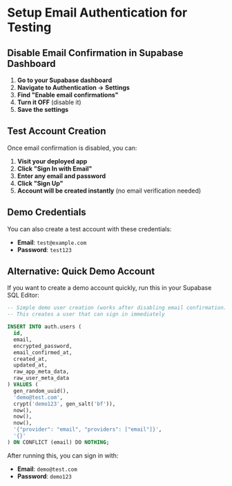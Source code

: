 # Setup Email Authentication for Testing

## Disable Email Confirmation in Supabase Dashboard

1. **Go to your Supabase dashboard**
2. **Navigate to Authentication → Settings**
3. **Find "Enable email confirmations"**
4. **Turn it OFF** (disable it)
5. **Save the settings**

## Test Account Creation

Once email confirmation is disabled, you can:

1. **Visit your deployed app**
2. **Click "Sign In with Email"**
3. **Enter any email and password**
4. **Click "Sign Up"**
5. **Account will be created instantly** (no email verification needed)

## Demo Credentials

You can also create a test account with these credentials:
- **Email**: `test@example.com`
- **Password**: `test123`

## Alternative: Quick Demo Account

If you want to create a demo account quickly, run this in your Supabase SQL Editor:

```sql
-- Simple demo user creation (works after disabling email confirmation)
-- This creates a user that can sign in immediately

INSERT INTO auth.users (
  id,
  email,
  encrypted_password,
  email_confirmed_at,
  created_at,
  updated_at,
  raw_app_meta_data,
  raw_user_meta_data
) VALUES (
  gen_random_uuid(),
  'demo@test.com',
  crypt('demo123', gen_salt('bf')),
  now(),
  now(),
  now(),
  '{"provider": "email", "providers": ["email"]}',
  '{}'
) ON CONFLICT (email) DO NOTHING;
```

After running this, you can sign in with:
- **Email**: `demo@test.com`
- **Password**: `demo123` 